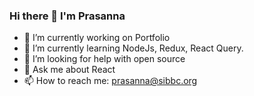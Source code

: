 ### Hi there 👋 I'm Prasanna

- 🔭 I’m currently working on Portfolio
- 🌱 I’m currently learning NodeJs, Redux, React Query.
- 🤔 I’m looking for help with open source
- 💬 Ask me about React
- 📫 How to reach me: prasanna@sibbc.org
<!--
**Imprasna/Imprasna** is a ✨ _special_ ✨ repository because its `README.md` (this file) appears on your GitHub profile.

Here are some ideas to get you started:


- 👯 I’m looking to collaborate on ...


- ⚡ Fun fact: ...
-->
